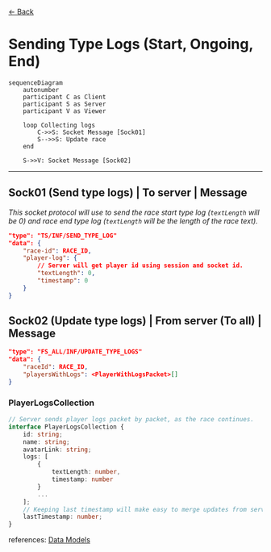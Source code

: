 [<- Back](../index.md)

# Sending Type Logs (Start, Ongoing, End)

```mermaid
sequenceDiagram
    autonumber
    participant C as Client
    participant S as Server
    participant V as Viewer

    loop Collecting logs
        C->>S: Socket Message [Sock01]
        S-->>S: Update race
    end

    S->>V: Socket Message [Sock02]
```

---

## Sock01 (Send type logs) | To server | Message

_This socket protocol will use to send the race start type log (`textLength` will be 0) and race end type log (`textLength` will be the length of the race text)._

```json
"type": "TS/INF/SEND_TYPE_LOG"
"data": {
    "race-id": RACE_ID,
    "player-log": {
        // Server will get player id using session and socket id.
        "textLength": 0,
        "timestamp": 0
    }
}
```

## Sock02 (Update type logs) | From server (To all) | Message

```json
"type": "FS_ALL/INF/UPDATE_TYPE_LOGS"
"data": {
    "raceId": RACE_ID,
    "playersWithLogs": <PlayerWithLogsPacket>[]
}
```

### **PlayerLogsCollection**

```ts
// Server sends player logs packet by packet, as the race continues.
interface PlayerLogsCollection {
    id: string;
    name: string;
    avatarLink: string;
    logs: [
        {
            textLength: number,
            timestamp: number
        }
        ...
    ];
    // Keeping last timestamp will make easy to merge updates from server to client.
    lastTimestamp: number;
}

```

references: [Data Models](../../../../libs/models/src/lib/sockets)
